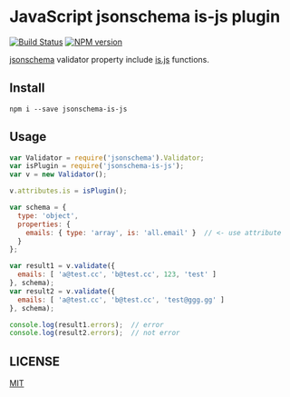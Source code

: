 # JavaScript jsonschema is-js plugin

[![Build Status](https://travis-ci.org/jhen0409/jsonschema-is-js-plugin.svg)](https://travis-ci.org/jhen0409/jsonschema-is-js-plugin)
[![NPM version](http://img.shields.io/npm/v/jsonschema-is-js.svg?style=flat)](https://www.npmjs.com/package/jsonschema-is-js)

[jsonschema](https://github.com/tdegrunt/jsonschema) validator property include [is.js](https://github.com/arasatasaygin/is.js) functions.

## Install

```
npm i --save jsonschema-is-js
```

## Usage

```js
var Validator = require('jsonschema').Validator;
var isPlugin = require('jsonschema-is-js');
var v = new Validator();

v.attributes.is = isPlugin();

var schema = {
  type: 'object',
  properties: {
    emails: { type: 'array', is: 'all.email' }  // <- use attribute
  }
};

var result1 = v.validate({
  emails: [ 'a@test.cc', 'b@test.cc', 123, 'test' ]
}, schema);
var result2 = v.validate({
  emails: [ 'a@test.cc', 'b@test.cc', 'test@ggg.gg' ]
}, schema);

console.log(result1.errors);  // error
console.log(result2.errors);  // not error
```

## LICENSE

[MIT](LICENSE)